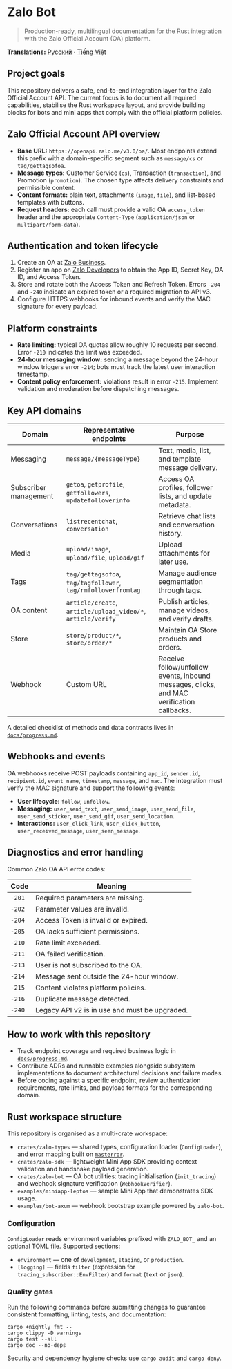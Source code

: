 # Zalo Bot

> Production-ready, multilingual documentation for the Rust integration with the Zalo Official Account (OA) platform.

**Translations:** [Русский](docs/README.ru.md) · [Tiếng Việt](docs/README.vi.md)

## Project goals

This repository delivers a safe, end-to-end integration layer for the Zalo Official Account API. The current focus is to document
all required capabilities, stabilise the Rust workspace layout, and provide building blocks for bots and mini apps that comply
with the official platform policies.

## Zalo Official Account API overview

- **Base URL:** `https://openapi.zalo.me/v3.0/oa/`. Most endpoints extend this prefix with a domain-specific segment such as
  `message/cs` or `tag/gettagsofoa`.
- **Message types:** Customer Service (`cs`), Transaction (`transaction`), and Promotion (`promotion`). The chosen type affects
  delivery constraints and permissible content.
- **Content formats:** plain text, attachments (`image`, `file`), and list-based templates with buttons.
- **Request headers:** each call must provide a valid OA `access_token` header and the appropriate `Content-Type` (`application/json`
  or `multipart/form-data`).

## Authentication and token lifecycle

1. Create an OA at [Zalo Business](https://business.zalo.me/).
2. Register an app on [Zalo Developers](https://developers.zalo.me/) to obtain the App ID, Secret Key, OA ID, and Access Token.
3. Store and rotate both the Access Token and Refresh Token. Errors `-204` and `-240` indicate an expired token or a required
   migration to API v3.
4. Configure HTTPS webhooks for inbound events and verify the MAC signature for every payload.

## Platform constraints

- **Rate limiting:** typical OA quotas allow roughly 10 requests per second. Error `-210` indicates the limit was exceeded.
- **24-hour messaging window:** sending a message beyond the 24-hour window triggers error `-214`; bots must track the latest
  user interaction timestamp.
- **Content policy enforcement:** violations result in error `-215`. Implement validation and moderation before dispatching
  messages.

## Key API domains

| Domain | Representative endpoints | Purpose |
| --- | --- | --- |
| Messaging | `message/{messageType}` | Text, media, list, and template message delivery. |
| Subscriber management | `getoa`, `getprofile`, `getfollowers`, `updatefollowerinfo` | Access OA profiles, follower lists, and update metadata. |
| Conversations | `listrecentchat`, `conversation` | Retrieve chat lists and conversation history. |
| Media | `upload/image`, `upload/file`, `upload/gif` | Upload attachments for later use. |
| Tags | `tag/gettagsofoa`, `tag/tagfollower`, `tag/rmfollowerfromtag` | Manage audience segmentation through tags. |
| OA content | `article/create`, `article/upload_video/*`, `article/verify` | Publish articles, manage videos, and verify drafts. |
| Store | `store/product/*`, `store/order/*` | Maintain OA Store products and orders. |
| Webhook | Custom URL | Receive follow/unfollow events, inbound messages, clicks, and MAC verification callbacks. |

A detailed checklist of methods and data contracts lives in [`docs/progress.md`](docs/progress.md).

## Webhooks and events

OA webhooks receive POST payloads containing `app_id`, `sender.id`, `recipient.id`, `event_name`, `timestamp`, `message`, and `mac`.
The integration must verify the MAC signature and support the following events:

- **User lifecycle:** `follow`, `unfollow`.
- **Messaging:** `user_send_text`, `user_send_image`, `user_send_file`, `user_send_sticker`, `user_send_gif`, `user_send_location`.
- **Interactions:** `user_click_link`, `user_click_button`, `user_received_message`, `user_seen_message`.

## Diagnostics and error handling

Common Zalo OA API error codes:

| Code | Meaning |
| --- | --- |
| `-201` | Required parameters are missing. |
| `-202` | Parameter values are invalid. |
| `-204` | Access Token is invalid or expired. |
| `-205` | OA lacks sufficient permissions. |
| `-210` | Rate limit exceeded. |
| `-211` | OA failed verification. |
| `-213` | User is not subscribed to the OA. |
| `-214` | Message sent outside the 24-hour window. |
| `-215` | Content violates platform policies. |
| `-216` | Duplicate message detected. |
| `-240` | Legacy API v2 is in use and must be upgraded. |

## How to work with this repository

- Track endpoint coverage and required business logic in [`docs/progress.md`](docs/progress.md).
- Contribute ADRs and runnable examples alongside subsystem implementations to document architectural decisions and failure modes.
- Before coding against a specific endpoint, review authentication requirements, rate limits, and payload formats for the
  corresponding domain.

## Rust workspace structure

This repository is organised as a multi-crate workspace:

- `crates/zalo-types` — shared types, configuration loader (`ConfigLoader`), and error mapping built on [`masterror`](https://crates.io/crates/masterror).
- `crates/zalo-sdk` — lightweight Mini App SDK providing context validation and handshake payload generation.
- `crates/zalo-bot` — OA bot utilities: tracing initialisation (`init_tracing`) and webhook signature verification (`WebhookVerifier`).
- `examples/miniapp-leptos` — sample Mini App that demonstrates SDK usage.
- `examples/bot-axum` — webhook bootstrap example powered by `zalo-bot`.

### Configuration

`ConfigLoader` reads environment variables prefixed with `ZALO_BOT_` and an optional TOML file. Supported sections:

- `environment` — one of `development`, `staging`, or `production`.
- `[logging]` — fields `filter` (expression for `tracing_subscriber::EnvFilter`) and `format` (`text` or `json`).

### Quality gates

Run the following commands before submitting changes to guarantee consistent formatting, linting, tests, and documentation:

```
cargo +nightly fmt --
cargo clippy -D warnings
cargo test --all
cargo doc --no-deps
```

Security and dependency hygiene checks use `cargo audit` and `cargo deny`.


